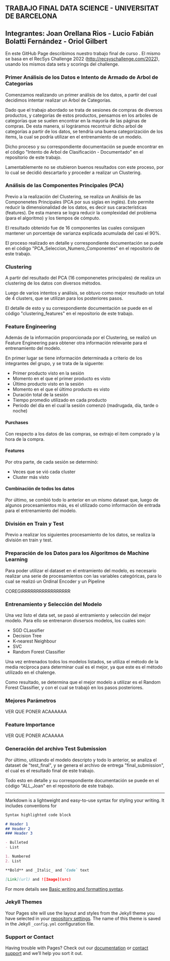 ## TRABAJO FINAL DATA SCIENCE - UNIVERSITAT DE BARCELONA

## Integrantes: Joan Orellana Rios - Lucio Fabián Bolatti Fernández - Oriol Gilbert

En este GitHub Page describimos nuestro trabajo final de curso . El mismo se basa en el RecSys Challenge 2022 (http://recsyschallenge.com/2022), usando los mismos data sets y scorings del challenge.


### Primer Análisis de los Datos e Intento de Armado de Arbol de Categorías

Comenzamos realizando un primer análisis de los datos, a partir del cual decidimos intentar realizar un Arbol de Categorías.

Dado que el trabajo abordado se trata de sesiones de compras de diversos productos, y categorías de estos productos, pensamos en los arboles de categorías que se suelen encontrar en la mayoría de las páginas de compras. De esta manera, si lográramos recontruir dicho arbol de categorías a partir de los datos, se tendría una buena categorización de los items, la cual se podría utilizar en el entrenamiento de un modelo.

Dicho proceso y su correspondiente documentación se puede encontrar en el código "Intento de Arbol de Clasificación - Documentado" en el repositorio de este trabajo.

Lamentablemente no se otubieron buenos resultados con este proceso, por lo cual se decidió descartarlo y proceder a realizar un Clustering.


### Análisis de las Componentes Principales (PCA)

Previo a la realización del Clustering, se realiza un Análisis de las Componenetes Principales (PCA por sus siglas en inglés). Esto permite reducir la dimensionalidad de los datos, es decir sus características (features). De esta manera se logra reducir la complexidad del problema (para el algoritmo) y los tiempos de cómputo.

El resultado obtenido fue de 16 componentes las cuales consiguen mantener un porcentaje de varianza explicada acumulada del casi el 90%.

El proceso realizado en detalle y correspondiente documentación se puede en el código "PCA_Seleccion_Numero_Componentes" en el repositorio de este trabajo.



### Clustering

A partir del resultado del PCA (16 componenetes principales) de realiza un clustering de los datos con diversos métodos.

Luego de varios intentos y análisis, se obtuvo como mejor resultado un total de 4 clusters, que se utilizan para los posteriores pasos.

El detalle de esto y su correspondiente documentación se puede en el código "clustering_features" en el repositorio de este trabajo.


### Feature Engineering

Además de la información proporcionada por el Clustering, se realizó un Feature Engineering para obtener otra información relevante para el entrenamiento del modelo.

En primer lugar se tiene información determinada a criterio de los integrantes del grupo, y se trata de la siguente:

- Primer producto visto en la sesión
- Momento en el que el primer producto es visto
- Último producto visto en la sesión
- Momento en el que el último producto es visto
- Duración total de la sesión
- Tiempo promedio utilizado en cada producto
- Período del día en el cual la sesión comenzó (madrugada, día, tarde o noche)


#### Purchases

Con respecto a los datos de las compras, se extrajo el item comprado y la hora de la compra.

#### Features

Por otra parte, de cada sesión se determinó:

- Veces que se vió cada cluster
- Cluster más visto

#### Combinación de todos los datos

Por último, se combió todo lo anterior en un mismo dataset que, luego de algunos procesamientos más, es el utilizado como información de entrada para el entrenamiento del modelo.


### División en Train y Test

Previo a realizar los siguientes procesamiento de los datos, se realiza la división en train y test.


### Preparación de los Datos para los Algoritmos de Machine Learning

Para poder utilizar el dataset en el entramiento del modelo, es necesario realizar una serie de procesamientos con las variables categóricas, para lo cual se realizó un Ordinal Encoder y un Pipeline

COREGIRRRRRRRRRRRRRRRRR

### Entrenamiento y Selección del Modelo

Una vez listo el data set, se pasó al entramiento y selección del mejor modelo. Para ello se entrenaron divsersos modelos, los cuales son:

- SGD CLassifier
- Decision Tree
- K-nearest Neighbour
- SVC
- Random Forest Classifier

Una vez entrenados todos los modelos listados, se utiliza el método de la media recíproca para determinar cual es el mejor, ya que este es el método utilizado en el chalenge.

Como resultado, se determina que el mejor modelo a utilizar es el Random Forest Classifier, y con el cual se trabajó en los pasos posteriores.

### Mejores Parámetros

VER QUE PONER ACAAAAAA

### Feature Importance

VER QUE PONER ACAAAAA

### Generación del archivo Test Submission

Por último, utilizando el modelo descripto y todo lo anterior, se analiza el dataset de "test_final", y se genera el archivo de entrega "final_submission", el cual es el resultado final de este trabajo.


Todo esto en detalle y su correspondiente documentación se puede en el código "ALL_Joan" en el repositorio de este trabajo.




---------------------------------------------------------------------------------------------------------------



Markdown is a lightweight and easy-to-use syntax for styling your writing. It includes conventions for

```markdown
Syntax highlighted code block

# Header 1
## Header 2
### Header 3

- Bulleted
- List

1. Numbered
2. List

**Bold** and _Italic_ and `Code` text

[Link](url) and ![Image](src)
```

For more details see [Basic writing and formatting syntax](https://docs.github.com/en/github/writing-on-github/getting-started-with-writing-and-formatting-on-github/basic-writing-and-formatting-syntax).

### Jekyll Themes

Your Pages site will use the layout and styles from the Jekyll theme you have selected in your [repository settings](https://github.com/LucioBolatti/RecSys22-UB/settings/pages). The name of this theme is saved in the Jekyll `_config.yml` configuration file.

### Support or Contact

Having trouble with Pages? Check out our [documentation](https://docs.github.com/categories/github-pages-basics/) or [contact support](https://support.github.com/contact) and we’ll help you sort it out.

